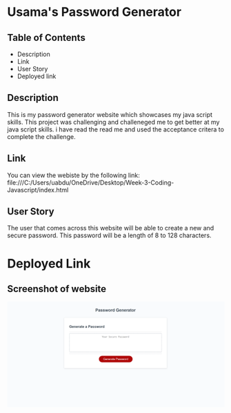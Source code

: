 # Usama's Password Generator 



## Table of Contents

- Description
- Link
- User Story
- Deployed link


## Description

This is my password generator website which showcases my java script skills.
This project was challenging and challeneged me to get better at my java script skills.
i have read the read me and used the acceptance critera to complete the challenge.


## Link

You can view the webiste by the following link:  
file:///C:/Users/uabdu/OneDrive/Desktop/Week-3-Coding-Javascript/index.html

## User Story 

The user that comes across this website will be able to create a new and secure password.
This password will be a length of 8 to 128 characters.


# Deployed Link



## Screenshot of website 

![Alt text](image.png)